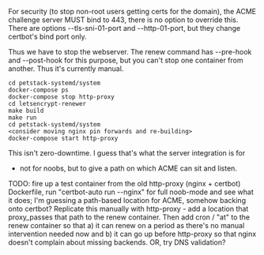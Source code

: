 For security (to stop non-root users getting certs for the domain), the
ACME challenge server MUST bind to 443, there is no option to override
this. There are options --tls-sni-01-port and --http-01-port, but they
change certbot's bind port only.

Thus we have to stop the webserver. The renew command has --pre-hook and
--post-hook for this purpose, but you can't stop one container from
another. Thus it's currently manual.

```
cd petstack-systemd/system
docker-compose ps
docker-compose stop http-proxy
cd letsencrypt-renewer
make build
make run
cd petstack-systemd/system
<consider moving nginx pin forwards and re-building>
docker-compose start http-proxy
```

This isn't zero-downtime. I guess that's what the server integration is for
- not for noobs, but to give a path on which ACME can sit and listen.

TODO: fire up a test container from the old http-proxy (nginx + certbot)
Dockerfile, run "certbot-auto run --nginx" for full noob-mode and see what
it does; I'm guessing a path-based location for ACME, somehow backing onto
certbot? Replicate this manually with http-proxy - add a location that
proxy_passes that path to the renew container. Then add cron / "at" to the
renew container so that a) it can renew on a period as there's no manual
intervention needed now and b) it can go up before http-proxy so that
nginx doesn't complain about missing backends. OR, try DNS validation?
